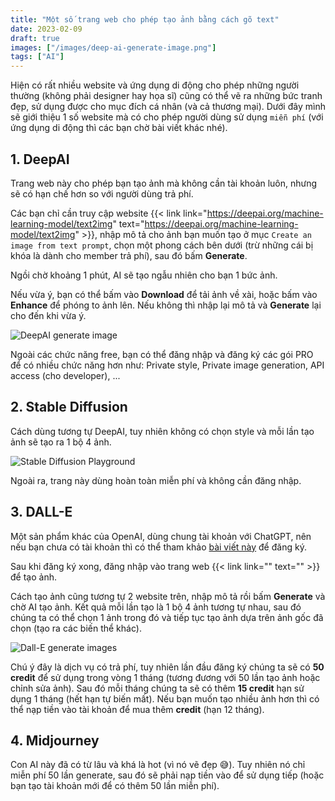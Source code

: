 ```yaml
---
title: "Một số trang web cho phép tạo ảnh bằng cách gõ text"
date: 2023-02-09
draft: true
images: ["/images/deep-ai-generate-image.png"]
tags: ["AI"]
---
```


Hiện có rất nhiều website và ứng dụng di động cho phép những người thường (không phải designer hay họa sĩ) cũng có thể vẽ ra những bức tranh đẹp, sử dụng được cho mục đích cá nhân (và cả thương mại). Dưới đây mình sẽ giới thiệu 1 số website mà có cho phép người dùng sử dụng `miễn phí` (với ứng dụng di động thì các bạn chờ bài viết khác nhé).

## 1. DeepAI

Trang web này cho phép bạn tạo ảnh mà không cần tài khoản luôn, nhưng sẽ có hạn chế hơn so với người dùng trả phí.

Các bạn chỉ cần truy cập website {{< link link="https://deepai.org/machine-learning-model/text2img" text="https://deepai.org/machine-learning-model/text2img" >}}, nhập mô tả cho ảnh bạn muốn tạo ở mục `Create an image from text prompt`, chọn một phong cách bên dưới (trừ những cái bị khóa là dành cho member trả phí), sau đó bấm **Generate**.

Ngồi chờ khoảng 1 phút, AI sẽ tạo ngẫu nhiên cho bạn 1 bức ảnh.

Nếu vừa ý, bạn có thể bấm vào **Download** để tải ảnh về xài, hoặc bấm vào **Enhance** để phóng to ảnh lên. Nếu không thì nhập lại mô tả và **Generate** lại cho đến khi vừa ý.

![DeepAI generate image](/images/deep-ai-generate-image.png)

Ngoài các chức năng free, bạn có thể đăng nhập và đăng ký các gói PRO để có nhiều chức năng hơn như: Private style, Private image generation, API access (cho developer), ...

## 2. Stable Diffusion

Cách dùng tương tự DeepAI, tuy nhiên không có chọn style và mỗi lần tạo ảnh sẽ tạo ra 1 bộ 4 ảnh.

![Stable Diffusion Playground](/images/stable-diffusion-playground.png)

Ngoài ra, trang này dùng hoàn toàn miễn phí và không cần đăng nhập.

## 3. DALL-E

Một sản phẩm khác của OpenAI, dùng chung tài khoản với ChatGPT, nên nếu bạn chưa có tài khoản thì có thể tham khảo [bài viết này](/blog/huong-dan-tao-tai-khoan-va-su-dung-chatgpt-chi-voi-1-coc-tra-da) để đăng ký.

Sau khi đăng ký xong, đăng nhập vào trang web {{< link link="" text="" >}} để tạo ảnh.

Cách tạo ảnh cũng tương tự 2 website trên, nhập mô tả rồi bấm **Generate** và chờ AI tạo ảnh. Kết quả mỗi lần tạo là 1 bộ 4 ảnh tương tự nhau, sau đó chúng ta có thể chọn 1 ảnh trong đó và tiếp tục tạo ảnh dựa trên ảnh gốc đã chọn (tạo ra các biến thể khác).

![Dall-E generate images](/images/dall-e-generate-images.png)

Chú ý đây là dịch vụ có trả phí, tuy nhiên lần đầu đăng ký chúng ta sẽ có **50 credit** để sử dụng trong vòng 1 tháng (tương đương với 50 lần tạo ảnh hoặc chỉnh sửa ảnh). Sau đó mỗi tháng chúng ta sẽ có thêm **15 credit** hạn sử dụng 1 tháng (hết hạn tự biến mất). Nếu bạn muốn tạo nhiều ảnh hơn thì có thể nạp tiền vào tài khoản để mua thêm **credit** (hạn 12 tháng).

## 4. Midjourney

Con AI này đã có từ lâu và khá là hot (vì nó vẽ đẹp 😅). Tuy nhiên nó chỉ miễn phí 50 lần generate, sau đó sẽ phải nạp tiền vào để sử dụng tiếp (hoặc bạn tạo tài khoản mới để có thêm 50 lần miễn phí).
